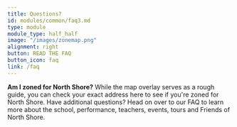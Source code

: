 ```yaml
---
title: Questions?
id: modules/common/faq3.md
type: module
module_type: half_half
image: "/images/zonemap.png"
alignment: right
button: READ THE FAQ
button_icon: faq
link: /faq
---
```

<p><strong>Am I zoned for North Shore?</strong> While the map overlay serves as a rough guide, you can check your exact address here to see if you're zoned for North Shore. Have additional questions? Head on over to our FAQ to learn more about the school, performance, teachers, events, tours and Friends of North Shore.</p>